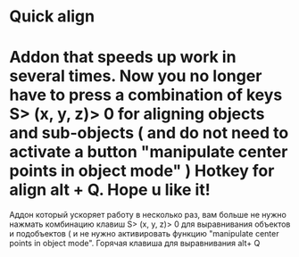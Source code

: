 Quick align
====

Addon that speeds up work in several times. Now you no longer have to press a combination of keys S> (x, y, z)> 0 for aligning objects and sub-objects ( and do not need to activate a button "manipulate center points in object mode" ) Hotkey for align alt + Q. Hope u like it!
===

Аддон который ускоряет работу в несколько раз, вам больше не нужно нажмать комбинацию клавиш S> (x, y, z)> 0 для выравнивания объектов и подобъектов ( и не нужно активировать функцию "manipulate center points in object mode". Горячая клавиша для выравнивания alt+ Q
